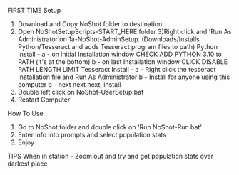 FIRST TIME Setup
1) Download and Copy NoShot folder to destination
2) Open NoShotSetupScripts-START_HERE folder 
3)Right click and 'Run As Administrator'on 1a-NoShot-AdminSetup. (Downloads/Installs Python/Tesseract and adds Tesseract program files to path)
    Python Install - 
    a - on initial Installation window CHECK ADD PYTHON 3.10 to PATH (it's at the bottom)
    b - on last Installation window CLICK DISABLE PATH LENGTH LIMIT
    Tesseract Install -
    a - Right click the tesseract Installation file and Run As Administrator
    b - Install for anyone using this computer
    b - next next next, install    
4) Double left click on NoShot-UserSetup.bat
5) Restart Computer


How To Use

1) Go to NoShot folder and double click on 'Run NoShot-Run.bat'
2) Enter info into prompts and select population stats
3) Enjoy

TIPS
When in station - Zoom out and try and get population stats over darkest place

